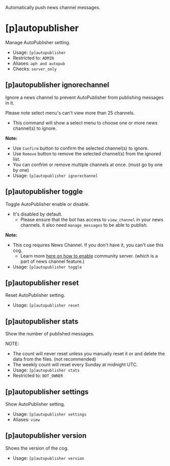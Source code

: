 Automatically push news channel messages.

# [p]autopublisher
Manage AutoPublisher setting.<br/>
 - Usage: `[p]autopublisher`
 - Restricted to: `ADMIN`
 - Aliases: `aph and autopub`
 - Checks: `server_only`

## [p]autopublisher ignorechannel
Ignore a news channel to prevent AutoPublisher from publishing messages in it.<br/>

Please note select menu's can't view more than 25 channels.<br/>

- This command will show a select menu to choose one or more news channel(s) to ignore.<br/>

**Note:**<br/>
- Use `Confirm` button to confirm the selected channel(s) to ignore.<br/>
- Use `Remove` button to remove the selected channel(s) from the ignored list.<br/>
- You can confrim or remove multiple channels at once. (must go by one by one)<br/>
 - Usage: `[p]autopublisher ignorechannel`


## [p]autopublisher toggle
Toggle AutoPublisher enable or disable.<br/>

- It's disabled by default.<br/>
    - Please ensure that the bot has access to `view_channel` in your news channels. it also need `manage_messages` to be able to publish.<br/>

**Note:**<br/>
- This cog requires News Channel. If you don't have it, you can't use this cog.<br/>
    - Learn more [here on how to enable](https://support.discord.com/hc/en-us/articles/360047132851-Enabling-Your-Community-Server) community server. (which is a part of news channel feature.)<br/>
 - Usage: `[p]autopublisher toggle`

## [p]autopublisher reset
Reset AutoPublisher setting.<br/>
 - Usage: `[p]autopublisher reset`

## [p]autopublisher stats
Show the number of published messages.<br/>

NOTE: <br/>
- The count will never reset unless you manually reset it or and delete the data from the files. (not recommended)<br/>
- The weekly count will reset every Sunday at midnight UTC.<br/>
 - Usage: `[p]autopublisher stats`
 - Restricted to: `BOT_OWNER`

## [p]autopublisher settings
Show AutoPublisher setting.<br/>
 - Usage: `[p]autopublisher settings`
 - Aliases: `view`

## [p]autopublisher version
Shows the version of the cog.<br/>
 - Usage: `[p]autopublisher version`
